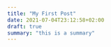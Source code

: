 ```yaml
---
title: "My First Post"
date: 2021-07-04T23:12:58+02:00
draft: true
summary: "this is a summary"
---
```




